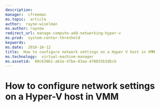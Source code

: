 ```yaml
---
description:  
manager:  cfreeman
ms.topic:  article
author:  rayne-wiselman
ms.author: raynew
redirect_url: manage-compute-add-networking-hyper-v
ms.prod:  system-center-threshold
keywords:  
ms.date:  2016-10-12
title:  How to configure network settings on a Hyper V host in VMM
ms.technology:  virtual-machine-manager
ms.assetid:  80c630b1-ab1e-47be-83aa-478655b3dbcb
---
```


# How to configure network settings on a Hyper-V host in VMM
